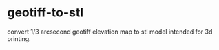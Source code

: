 # geotiff-to-stl
convert 1/3 arcsecond geotiff elevation map to stl model intended for 3d printing.

